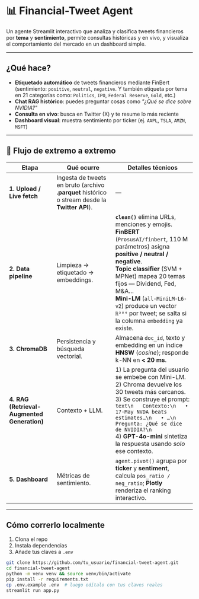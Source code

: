 # 📊 Financial-Tweet Agent

Un agente Streamlit interactivo que analiza y clasifica tweets financieros por **tema** y **sentimiento**, permite consultas históricas y en vivo, y visualiza el comportamiento del mercado en un dashboard simple.

---

## ¿Qué hace?

- **Etiquetado automático** de tweets financieros mediante FinBert (sentimiento: `positive`, `neutral`, `negative`. Y también etiqueta por tema en 21 categorías como: `Politics`, `IPO`, `Federal Reserve`, `Gold`, etc.)
- **Chat RAG histórico**: puedes preguntar cosas como *"¿Qué se dice sobre NVIDIA?"*
- **Consulta en vivo**: busca en Twitter (X) y te resume lo más reciente
- **Dashboard visual**: muestra sentimiento por ticker (ej. `AAPL`, `TSLA`, `AMZN`, `MSFT`)

---


## 🔄 Flujo de extremo a extremo

| Etapa | Qué ocurre | Detalles técnicos |
|-------|------------|-------------------|
| **1. Upload / Live fetch** | Ingesta de tweets en bruto (archivo **.parquet** histórico o stream desde la **Twitter API**). | — |
| **2. Data pipeline** | Limpieza → etiquetado → embeddings. | **`clean()`** elimina URLs, menciones y emojis. <br> **FinBERT** (`ProsusAI/finbert`, 110 M parámetros) asigna **positive / neutral / negative**. <br> **Topic classifier** (SVM + MPNet) mapea 20 temas fijos — Dividend, Fed, M&A… <br> **Mini-LM** (`all-MiniLM-L6-v2`) produce un vector `ℝ³⁸⁴` por tweet; se salta si la columna `embedding` ya existe. |
| **3. ChromaDB** | Persistencia y búsqueda vectorial. | Almacena `doc_id`, texto y embedding en un índice **HNSW** (*cosine*); responde k-NN en **< 20 ms**. |
| **4. RAG (Retrieval-Augmented Generation)** | Contexto + LLM. | 1) La pregunta del usuario se embebe con Mini-LM.<br>2) Chroma devuelve los 30 tweets más cercanos.<br>3) Se construye el prompt:<br>   ```text\n   Contexto:\n   • 17-May NVDA beats estimates…\n   • …\n   Pregunta: ¿Qué se dice de NVIDIA?\n   ``` <br>4) **GPT-4o-mini** sintetiza la respuesta usando *solo* ese contexto. |
| **5. Dashboard** | Métricas de sentimiento. | `agent.pivot()` agrupa por **ticker** y **sentiment**, calcula `pos_ratio / neg_ratio`; **Plotly** renderiza el ranking interactivo. |



---

## Cómo correrlo localmente

1. Clona el repo
2. Instala dependencias
3. Añade tus claves a `.env`

```bash
git clone https://github.com/tu_usuario/financial-tweet-agent.git
cd financial-tweet-agent
python -m venv venv && source venv/bin/activate
pip install -r requirements.txt
cp .env.example .env  # luego edítalo con tus claves reales
streamlit run app.py
